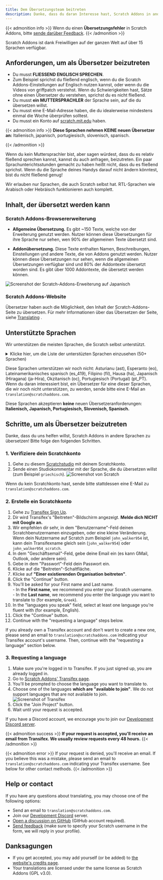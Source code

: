 ```yaml
---
title: Dem Übersetzungsteam beitreten
description: Danke, dass du daran Interesse hast, Scratch Addons in andere Sprachen zu übersetzen! Scratch Addons ist ein non-profit Open-Source-Projekt, wo freiwillige Webentwickler die Erweiterung betreiben und ihre Addons erstellen.
---
```


{{< admonition info >}}
Wenn du einen **Übersetzungsfehler** in Scratch Addons, bitte [sende darüber Feedback](/feedback).
{{< /admonition >}}

Scratch Addons ist dank Freiwilligen auf der ganzen Welt auf über 15 Sprachen verfügbar.

## Anforderungen, um als Übersetzer beizutreten

* Du musst **FLIESSEND ENGLISCH SPRECHEN**.
* Zum Beispiel sprichst du fließend englisch, wenn du die Scratch Addons-Einstellungen auf Englisch nutzen kannst, oder wenn du die Videos von griffpatch verstehst. Wenn du Schwierigkeiten hast, Sätze ohne einen Übersetzer du verstehen, sprichst du es nicht fließend.
* Du musst **ein MUTTERSPRACHLER** der Sprache sein, auf die du übersetzen willst.
* Du musst eine E-Mail-Adresse haben, die du idealerweise mindestens einmal die Woche überprüfen solltest.
* Du musst ein Konto auf [scratch.mit.edu](https://scratch.mit.edu) haben.

{{< admonition info >}}
**Diese Sprachen nehmen KEINE neuen Übersetzer an:** Italienisch, japanisch, portugiesisch, slovenisch, spanisch.
<!-- Diese Liste Sprachen ist auch unten zu finden. Beide sollten aktualisiert werden. -->
{{< /admonition >}}

Wenn du kein Muttersprachler bist, aber sagen würdest, dass du es relativ fließend sprechen kannst, kannst du auch anfragen, beizutreten. Ein paar Sprachunterichtsstunden gemacht zu haben heißt nicht, dass du es fließend sprichst. Wenn du die Sprache deines Handys darauf nicht ändern könntest, bist du nicht fließend genug!

Wir erlauben nur Sprachen, die auch Scratch selbst hat. RTL-Sprachen wie Arabisch oder Hebräisch funktionieren auch komplett.

## Inhalt, der übersetzt werden kann

### Scratch Addons-Browsererweiterung

- **Allgemeine Übersetzung.** Es gibt ~150 Texte, welche von der Erweiterung genutzt werden. Nutzer können diese Übersetzungen für ihre Sprache nur sehen, wen 90% der allgemeinen Texte übersetzt sind.

- **Addonübersetzung.** Diese Texte enthalten Namen, Beschreibungen, Einstellungen und andere Texte, die von Addons genutzt werden. Nutzer können diese Übersetzungen nur sehen, wenn die allgemeinen Übersetzungen verfügbar sind und 80% der Addontexte übersetzt worden sind. Es gibt über 1000 Addontexte, die übersetzt werden können.

![Screenshot der Scratch-Addons-Erweiterung auf Japanisch](/assets/img/docs/transifex-general-vs-addons.png)

### Scratch Addons-Website

Übersetzer haben auch die Möglichkeit, den Inhalt der Scratch-Addons-Seite zu übersetzen. Für mehr Informationen über das Übersetzen der Seite, siehe [Translating](https://github.com/ScratchAddons/website-v2/wiki/Translating) .

## Unterstützte Sprachen

Wir unterstützen die meisten Sprachen, die Scratch selbst unterstützt.

<details>
<summary>Klicke hier, um die Liste der unterstüzten Sprachen einzusehen (50+ Sprachen)</summary>
Abchasisch (ab), Afrikaans (af), Amharisch (am), Aragonesisch (am), Arabisch (ar), Aserbaidschanisch (az), Weißrussisch (be), Bulgarisch (bg), Bengalisch (bn), Katalanisch (ca), Zentralkurdisch (ckb), Tschechisch (cs), Walisisch (cy), Dänisch (da), Deutsch (de), Griechisch (el), Spanisch (es), Estonisch (et), Baskisch (eu), Persisch (fa), Finnisch (fi), Französisch (fr), Westfriesich (fy), Irisch (ga), Schottisch-Gälisch (gd), Galicisch (gl), Hebräisch (he), Hindi (hi), Kroatisch (hr), Haitanisch (ht), Ungarisch (hu), Armenisch (hy), Koreanisch (ko), Kurdisch (ku), Litauisch (lt), Lettisch (lv), Maori (mi), Mongolisch (mn), Bokmål (nb), Niederländisch (nl), Neunorwegisch (nn), Nord-Sotho (nso), Odia (or), Polnisch (pl), Portugiesisch (Brasilien) (pt_BR), Quechua (qu), Rapa Nui (rap), Rumänisch (ro), Russisch (ru), Slovakisch (sk), Slovenisch (sl), Serbisch (sr), Suahili (sw), Thailändisch (th), Tswana (tn), Türkisch (tr), Ukrainisch (uk), Uzbekisch (uz), Vietnamesisch (vi), Xhosa (xh), Chinesisch (China) (zh_CN), Chinesisch (Taiwan) (zh_TW), Zulu (zu).
</details>

Diese Sprachen unterstützen wir noch nicht: Asturianu (ast), Esperanto (eo), Lateinamerikanisches spanisch (es_419), Filipino (fil), Hausa (ha), Japanisch (Hiragana) (ja-Hira), Okzitanisch (oc), Portugiesisch (Portugal) (pt_PT). Wenn du daran interessiert bist, ein Übersetzer für eine dieser Sprachen, die wir noch nicht unterstützen, zu werden, sende bitte eine E-Mail an `translation@scratchaddons.com`.

Diese Sprachen akzeptieren **keine** neuen Übersetzeranforderungen: **Italienisch, Japanisch, Portugiesisch, Slovenisch, Spanisch.**

## Schritte, um als Übersetzer beizutreten

Danke, dass du uns helfen willst, Scratch Addons in andere Sprachen zu übersetzen! Bitte folge den folgenden Schritten.

### 1. Verifiziere dein Scratchkonto
1. Gehe zu diesem [Scratchstudio](https://scratch.mit.edu/studios/33665222/comments) mit deinem Scratchkonto.
1. Sende einen Studiokommentar mit der Sprache, die du übersetzen willst (zum Beispiel `griechisch`).
![Screenshot von Scratch](/assets/img/docs/scratch-req-language.png)

Wenn du kein Scratchkonto hast, sende bitte stattdessen eine E-Mail zu `translation@scratchaddons.com`.

### 2. Erstelle ein Scratchkonto
1. Gehe zu [Transifex Sign Up](https://app.transifex.com/signup/).
1. Dir wird Transifex's "Beitreten"-Bildschirm angezeigt. **Melde dich NICHT mit Google an.**
1. Wir empfehlen dir sehr, in dem "Benutzername"-Feld deinen Scratchbenutzernamen einzugeben, oder eine kleine Veränderung.
Wenn dein Nutzername auf Scratch zum Beispiel `john_walker954` ist, kann dein Transifexname gleich sein (`john_walker954`) oder `john_walker954_scratch`.
1. In dem "Geschäftsemail"-Feld, gebe deine Email ein (es kann GMail, Outlook, oder andere sein).
1. Gebe in dem "Passwort"-Feld dein Passwort ein.
1. Klicke auf die "Beitreten"-Schaltfläche.
1. Klicke auf **"Einer existierenden Organisation beitreten"**.
1. Click the "Continue" button.
1. You'll be asked for your First name and Last name.  
\- In the **First name**, we recommend you enter your Scratch username.  
\- In the **Last name**, we recommend you enter the language you want to translate to (for example, `Greek`).
1. In the "languages you speak" field, select at least one language you're fluent with (for example, English).
1. Click the "Continue" button.
1. Continue with the "requesting a language" steps below.

If you already own a Transifex account and don't want to create a new one, please send an email to `translation@scratchaddons.com` indicating your Transifex account's username. Then, continue with the "requesting a language" section below.

### 3. Requesting a language
1. Make sure you're logged in to Transifex. If you just signed up, you are already logged in.
1. Go to [Scratch Addons' Transifex page](https://app.transifex.com/join/?o=scratch-addons&p=scratch-addons-extension&t=opensource).
1. You'll be prompted to choose the language you want to translate to.
1. Choose one of the languages **which are "available to join"**. We do not support languages that are not available to join.  
![Screenshot of Transifex](/assets/img/docs/transifex-req-language.png)
1. Click the "Join Project" button.
1. Wait until your request is accepted.

If you have a Discord account, we encourage you to join our [Development Discord server](https://discord.gg/Ak8sCDQ).

{{< admonition success >}}
**If your request is accepted, you'll receive an email from Transifex. We usually review requests every 48 hours.**
{{< /admonition >}}

{{< admonition error >}}
If your request is denied, you'll receive an email. If you believe this was a mistake, please send an email to  `translation@scratchaddons.com` indicating your Transifex username. See below for other contact methods.
{{< /admonition >}}

## Help or contact

If you have any questions about translating, you may choose one of the following options:
- Send an email to `translation@scratchaddons.com`.
- Join our [Development Discord](https://discord.gg/Ak8sCDQ) server.
- [Open a discussion on GitHub](https://github.com/ScratchAddons/ScratchAddons/discussions) (GitHub account required).
- [Send feedback](/feedback) (make sure to specify your Scratch username in the form, we will reply in your profile).

## Danksagungen

- If you get accepted, you may add yourself (or be added) to [the website's credits page](/credits).
- Your translations are licensed under the same license as Scratch Addons (GPL v3.0).
